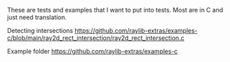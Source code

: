 These are tests and examples that I want to put into tests.
Most are in C and just need translation.

Detecting intersections
https://github.com/raylib-extras/examples-c/blob/main/ray2d_rect_intersection/ray2d_rect_intersection.c

Example folder
https://github.com/raylib-extras/examples-c